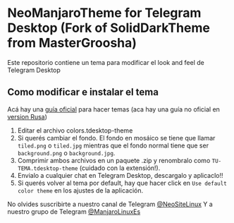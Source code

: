 # NeoManjaroTheme for Telegram Desktop (Fork of SolidDarkTheme from MasterGroosha)

Este repositorio contiene un tema para modificar el look and feel de Telegram Desktop

## Como modificar e instalar el tema

Acá hay una [guía oficial](http://telegra.ph/Create-Telegram-Theme-01-12) para hacer temas (aca hay una guía no oficial en [version Rusa](http://telegra.ph/Telegram-Desktop-Rukovodstvo-po-temam-01-12))

1) Editar el archivo colors.tdesktop-theme
2) Si querés cambiar el fondo. El fondo en mosáico se tiene que llamar `tiled.png` o `tiled.jpg` mientras que el fondo normal tiene que ser `background.png` o `background.jpg`.  
3) Comprimir ambos archivos en un paquete .zip y renombralo como `TU-TEMA.tdesktop-theme` (cuidado con la extensión!).  
4) Envialo a cualquier chat en Telegram Desktop, descargalo y aplicaclo!!  
5) Si querés volver al tema por default, hay que hacer click en `Use default color theme` en los ajustes de la aplicación.  

No olvides suscribirte a nuestro canal de Telegram [@NeoSiteLinux](https://telegram.me/NeoSiteLinux) 
Y a nuestro grupo de Telegram [@ManjaroLinuxEs](https://telegram.me/ManjaroLinuxEs)
